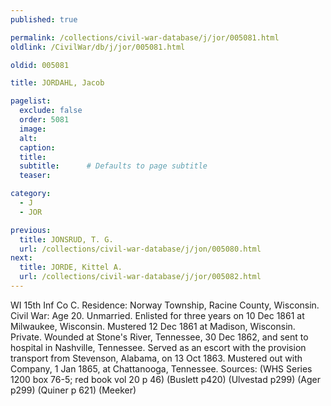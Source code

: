 ```yaml
---
published: true

permalink: /collections/civil-war-database/j/jor/005081.html
oldlink: /CivilWar/db/j/jor/005081.html

oldid: 005081

title: JORDAHL, Jacob

pagelist:
  exclude: false
  order: 5081
  image: 
  alt:
  caption:
  title:
  subtitle:      # Defaults to page subtitle
  teaser:

category: 
  - J 
  - JOR

previous:
  title: JONSRUD, T. G.
  url: /collections/civil-war-database/j/jon/005080.html  
next:
  title: JORDE, Kittel A.
  url: /collections/civil-war-database/j/jor/005082.html   
---
```

WI 15th Inf Co C. Residence: Norway Township, Racine County, Wisconsin. Civil War: Age 20. Unmarried. Enlisted for three years on 10 Dec 1861 at Milwaukee, Wisconsin. Mustered 12 Dec 1861 at Madison, Wisconsin. Private. Wounded at Stone&#39;s River, Tennessee, 30 Dec 1862, and sent to hospital in Nashville, Tennessee. Served as an escort with the provision transport from Stevenson, Alabama, on 13 Oct 1863. Mustered out with Company, 1 Jan 1865, at Chattanooga, Tennessee. Sources: (WHS Series 1200 box 76-5; red book vol 20 p 46) (Buslett p420) (Ulvestad p299) (Ager p299) (Quiner p 621) (Meeker)